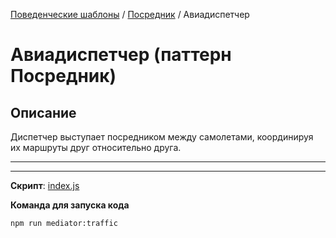 [Поведенческие шаблоны](../../#readme) / [Посредник](../#readme) / Авиадиспетчер


# Авиадиспетчер (паттерн Посредник)

## Описание

Диспетчер выступает посредником между самолетами, координируя их маршруты друг относительно друга.

***
***

**Скрипт**: [index.js](./index.js)

**Команда для запуска кода**

```
npm run mediator:traffic
```
